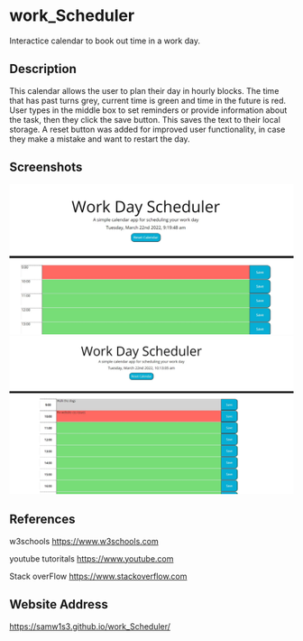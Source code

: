 # work_Scheduler
Interactice calendar to book out time in a work day. 
##  Description
This calendar allows the user to plan their day in hourly blocks. The time that has past turns grey, current time is green and time in the future is red. User types in the middle box to set reminders or provide information about the task, then they click the save button. This saves the text to their local storage. A reset button was added for improved user functionality, in case they make a mistake and want to restart the day. 

## Screenshots
<img src="assets\images\Screenshot1.jpg" >
<img src="assets\images\Screenshot 2.jpg" >

## References
w3schools https://www.w3schools.com

youtube tutoritals https://www.youtube.com

Stack overFlow https://www.stackoverflow.com 

## Website Address
https://samw1s3.github.io/work_Scheduler/
